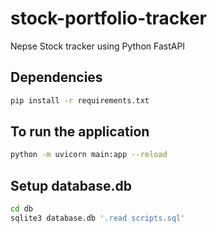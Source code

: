 # stock-portfolio-tracker

Nepse Stock tracker using Python FastAPI

## Dependencies

```bash 
pip install -r requirements.txt
```

## To run the application

```bash
python -m uvicorn main:app --reload
```

## Setup database.db
 
```bash
cd db
sqlite3 database.db '.read scripts.sql'
```